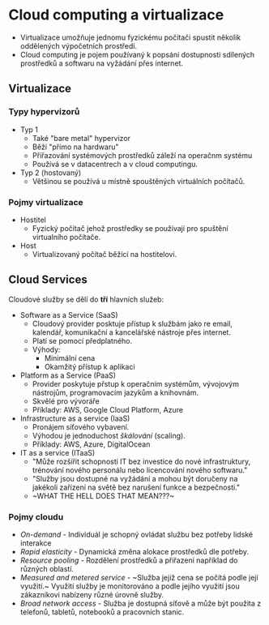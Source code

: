 # Cloud computing a virtualizace
 * Virtualizace umožňuje jednomu fyzickému počítači spustit několik oddělených výpočetních prostředí.
 * Cloud computing je pojem používaný k popsání dostupnosti sdílených prostředků a softwaru na vyžádání přes internet.
 
 ## Virtualizace
 
 ### Typy hypervizorů
  * Typ 1
    * Také "bare metal" hypervizor
    * Běží "přímo na hardwaru"
    * Přiřazování systémových prostředků záleží na operačnm systému
    * Používá se v datacentrech a v cloud computingu.
  * Typ 2 (hostovaný)
    * Většinou se používá u místně spouštěných virtuálních počítačů.
  
 ### Pojmy virtualizace
  * Hostitel
    * Fyzický počítač jehož prostředky se používají pro spuštění virtualního počítače.
  * Host
    * Virtualizovaný počítač běžící na hostitelovi.
    
## Cloud Services
Cloudové služby se dělí do **tří** hlavních služeb:
 * Software as a Service (SaaS)
   * Cloudový provider posktuje přístup k službám jako re email, kalendář, komunikační a kancelářské nástroje přes internet.
   * Platí se pomocí předplatného.
   * Výhody:
     * Minimální cena
     * Okamžitý přístup k aplikaci
 * Platform as a Service (PaaS)
   * Provider poskytuje přstup k operačním systémům, vývojovým nástrojům, programovacím jazykům a knihovnám.
   * Skvělé pro vývoráře
   * Příklady: AWS, Google Cloud Platform, Azure
 * Infrastructure as a service (IaaS)
   * Pronájem síťového vybavení.
   * Výhodou je jednoduchost *škálování* (scaling).
   * Příklady: AWS, Azure, DigitalOcean
 * IT as a service (ITaaS)
   * "Může rozšířit schopnosti IT bez investice do nové infrastruktury, trénování nového personálu nebo licencování nového softwaru."
   * "Služby jsou dostupné na vyžádání a mohou být doručeny na jakékoli zařízení na světě bez narušení funkce a bezpečnosti."
   * ~WHAT THE HELL DOES THAT MEAN???~
### Pojmy cloudu
 * *On-demand* - Individuál je schopný ovládat službu bez potřeby lidské interakce
 * *Rapid elasticity* - Dynamická změna alokace prostředků dle potřeby.
 * *Resource pooling* - Rozdělení prostředků a přiřazení například do různých oblastí.
 * *Measured and metered service* - ~Služba jejiž cena se počítá podle její využití.~ Využití služby je monitorováno a podle jejího využití jsou zákazníkovi nabízeny různé úrovně služby.
 * *Broad network access* - Služba je dostupná síťově a může být použita z telefonů, tabletů, notebooků a pracovních stanic.
